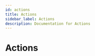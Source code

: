 ```yaml
---
id: actions
title: Actions
sidebar_label: Actions
description: Documentation for Actions
---
```


# Actions
